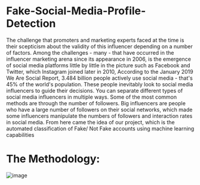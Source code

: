# Fake-Social-Media-Profile-Detection

The challenge that promoters and marketing experts faced at the time is their scepticism about the validity of this influencer depending on a number of factors. Among the challenges - many - that have occurred in the influencer marketing arena since its appearance in 2006, is the emergence of social media platforms little by little in the picture such as Facebook and Twitter, which Instagram joined later in 2010, According to the January 2019 We Are Social Report, 3.484 billion people actively use social media - that's 45% of the world's population. These people inevitably look to social media influencers to guide their decisions. You can separate different types of social media influencers in multiple ways. Some of the most common methods are through the number of followers. Big influencers are people who have a large number of followers on their social networks, which made some influencers manipulate the numbers of followers and interaction rates in social media. From here came the idea of our project, which is the automated classification of Fake/ Not Fake accounts using machine learning capabilities

# The Methodology:
![image](https://user-images.githubusercontent.com/90681663/146364195-97a594f4-7092-4b98-8cba-15f2238714ee.png)

